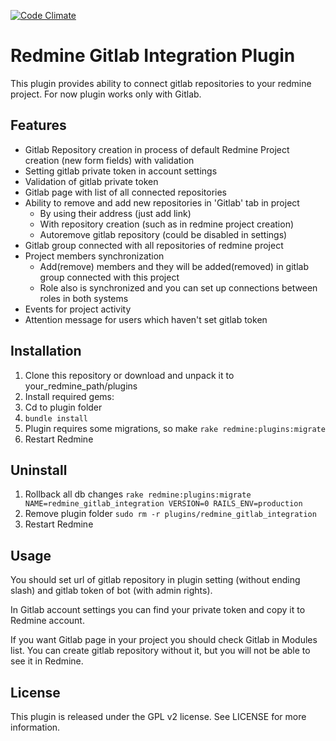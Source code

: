 [![Code Climate](https://codeclimate.com/github/sazor/redmine_gitlab_integration/badges/gpa.svg)](https://codeclimate.com/github/sazor/redmine_gitlab_integration)
# Redmine Gitlab Integration Plugin
This plugin provides ability to connect gitlab repositories to your redmine project. 
For now plugin works only with Gitlab.
## Features
- Gitlab Repository creation in process of default Redmine Project creation (new form fields) with validation
- Setting gitlab private token in account settings
- Validation of gitlab private token
- Gitlab page with list of all connected repositories
- Ability to remove and add new repositories in 'Gitlab' tab in project
	- By using their address (just add link)
	- With repository creation (such as in redmine project creation)
	- Autoremove gitlab repository (could be disabled in settings)
- Gitlab group connected with all repositories of redmine project
- Project members synchronization
	- Add(remove) members and they will be added(removed) in gitlab group connected with this project 
	- Role also is synchronized and you can set up connections between roles in both systems
- Events for project activity
- Attention message for users which haven't set gitlab token 

## Installation
1. Clone this repository or download and unpack it to your_redmine_path/plugins
2. Install required gems: 
  1. Cd to plugin folder
  2. ` bundle install `
3. Plugin requires some migrations, so make ` rake redmine:plugins:migrate `
4. Restart Redmine

## Uninstall
1. Rollback all db changes ` rake redmine:plugins:migrate NAME=redmine_gitlab_integration VERSION=0 RAILS_ENV=production `
2. Remove plugin folder ` sudo rm -r plugins/redmine_gitlab_integration `
3. Restart Redmine

## Usage
You should set url of gitlab repository in plugin setting (without ending slash) and gitlab token of bot (with admin rights).

In Gitlab account settings you can find your private token and copy it to Redmine account. 

If you want Gitlab page in your project you should check Gitlab in Modules list. You can create gitlab repository without it, but you will not be able to see it in Redmine.

## License
This plugin is released under the GPL v2 license. See LICENSE for more information.

